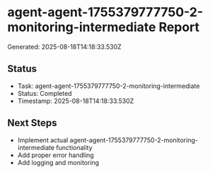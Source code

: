 # agent-agent-1755379777750-2-monitoring-intermediate Report

Generated: 2025-08-18T14:18:33.530Z

## Status
- Task: agent-agent-1755379777750-2-monitoring-intermediate
- Status: Completed
- Timestamp: 2025-08-18T14:18:33.530Z

## Next Steps
- Implement actual agent-agent-1755379777750-2-monitoring-intermediate functionality
- Add proper error handling
- Add logging and monitoring
